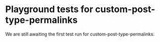 # Playground tests for custom-post-type-permalinks
We are still awaiting the first test run for custom-post-type-permalinks.
